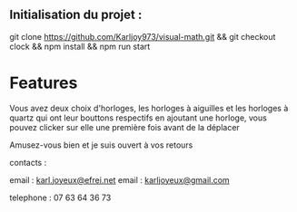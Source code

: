 ## Initialisation du projet : 

git clone https://github.com/Karljoy973/visual-math.git && git checkout clock && npm install && npm run start 


# Features 

Vous avez deux choix d'horloges, les horloges à aiguilles et les horloges à quartz qui ont leur bouttons respectifs
en ajoutant une horloge, vous pouvez clicker sur elle une première fois avant de la déplacer 

Amusez-vous bien et je suis ouvert à vos retours 


contacts : 

email : karl.joyeux@efrei.net 
email : karljoyeux@gmail.com 

telephone : 07 63 64 36 73


